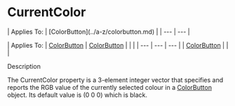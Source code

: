 



<h1 class="heading"><span class="name">CurrentColor</span></h1>
| Applies To: | [ColorButton](../a-z/colorbutton.md) |
| --- | ---  |

| Applies To: | [ColorButton](../a-z/colorbutton.md) | [ColorButton](../a-z/colorbutton.md) |  |  |
| --- | --- | ---  |
| [ColorButton](../a-z/colorbutton.md) |  |  |


Description



The CurrentColor property is a 3-element integer vector that specifies and reports the RGB value of the currently selected colour in a [ColorButton](../a-z/colorbutton.md) object. Its default value is (0 0 0) which is black.



